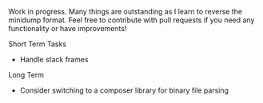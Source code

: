 Work in progress. Many things are outstanding as I learn to reverse the minidump format.
Feel free to contribute with pull requests if you need any functionality or have improvements!

Short Term Tasks
* Handle stack frames

Long Term
* Consider switching to a composer library for binary file parsing
